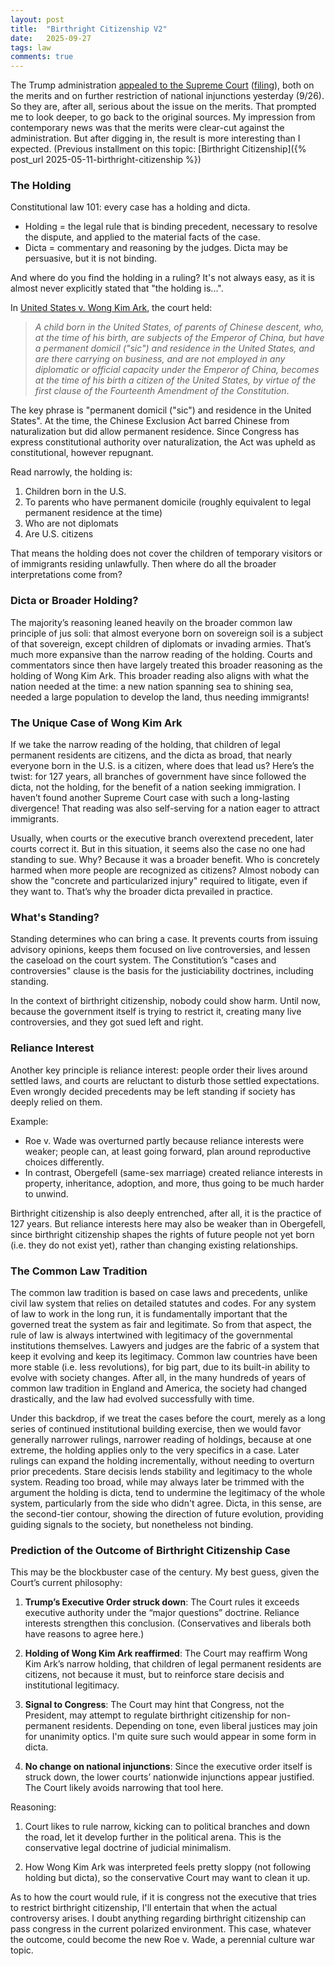 ```yaml
---
layout: post
title:  "Birthright Citizenship V2"
date:   2025-09-27
tags: law 
comments: true
---
```


The Trump administration [appealed to the Supreme Court](https://www.scotusblog.com/2025/09/trump-urges-supreme-court-to-decide-whether-to-end-birthright-citizenship/) ([filing](https://www.scotusblog.com/wp-content/uploads/2025/09/Trump-v.-Washington-with-appendix.pdf)), both on the merits and on further restriction of national injunctions yesterday (9/26). So they are, after all, serious about the issue on the merits. That prompted me to look deeper, to go back to the original sources. My impression from contemporary news was that the merits were clear-cut against the administration. But after digging in, the result is more interesting than I expected. (Previous installment on this topic: [Birthright Citizenship]({% post_url 2025-05-11-birthright-citizenship %})


### The Holding

Constitutional law 101: every case has a holding and dicta.

* Holding = the legal rule that is binding precedent, necessary to resolve the dispute, and applied to the material facts of the case.
* Dicta = commentary and reasoning by the judges. Dicta may be persuasive, but it is not binding.

And where do you find the holding in a ruling? It's not always easy, as it is almost never explicitly stated that "the holding is...". 

In [United States v. Wong Kim Ark](https://supreme.justia.com/cases/federal/us/169/649/), the court held:

> *A child born in the United States, of parents of Chinese descent, who, at the time of his birth, are subjects of the Emperor of China, but have a permanent domicil ("sic") and residence in the United States, and are there carrying on business, and are not employed in any diplomatic or official capacity under the Emperor of China, becomes at the time of his birth a citizen of the United States, by virtue of the first clause of the Fourteenth Amendment of the Constitution*.

The key phrase is "permanent domicil ("sic") and residence in the United States". At the time, the Chinese Exclusion Act barred Chinese from naturalization but did allow permanent residence. Since Congress has express constitutional authority over naturalization, the Act was upheld as constitutional, however repugnant.

Read narrowly, the holding is:

1. Children born in the U.S.
2. To parents who have permanent domicile (roughly equivalent to legal permanent residence at the time)
3. Who are not diplomats
4. Are U.S. citizens

That means the holding does not cover the children of temporary visitors or of immigrants residing unlawfully. Then where do all the broader interpretations come from?

### Dicta or Broader Holding?

The majority’s reasoning leaned heavily on the broader common law principle of jus soli: that almost everyone born on sovereign soil is a subject of that sovereign, except children of diplomats or invading armies. That’s much more expansive than the narrow reading of the holding. Courts and commentators since then have largely treated this broader reasoning as the holding of Wong Kim Ark. This broader reading also aligns with what the nation needed at the time: a new nation spanning sea to shining sea, needed a large population to develop the land, thus needing immigrants!

### The Unique Case of Wong Kim Ark

If we take the narrow reading of the holding, that children of legal permanent residents are citizens, and the dicta as broad, that nearly everyone born in the U.S. is a citizen, where does that lead us? Here’s the twist: for 127 years, all branches of government have since followed the dicta, not the holding, for the benefit of a nation seeking immigration. I haven’t found another Supreme Court case with such a long-lasting divergence! That reading was also self-serving for a nation eager to attract immigrants.

Usually, when courts or the executive branch overextend precedent, later courts correct it. But in this situation, it seems also the case no one had standing to sue. Why? Because it was a broader benefit. Who is concretely harmed when more people are recognized as citizens? Almost nobody can show the "concrete and particularized injury" required to litigate, even if they want to. That’s why the broader dicta prevailed in practice.

### What's Standing?

Standing determines who can bring a case. It prevents courts from issuing advisory opinions, keeps them focused on live controversies, and lessen the caseload on the court system. The Constitution’s "cases and controversies" clause is the basis for the justiciability doctrines, including standing.

In the context of birthright citizenship, nobody could show harm. Until now, because the government itself is trying to restrict it, creating many live controversies, and they got sued left and right.

### Reliance Interest

Another key principle is reliance interest: people order their lives around settled laws, and courts are reluctant to disturb those settled expectations. Even wrongly decided precedents may be left standing if society has deeply relied on them.

Example:

* Roe v. Wade was overturned partly because reliance interests were weaker; people can, at least going forward, plan around reproductive choices differently.
* In contrast, Obergefell (same-sex marriage) created reliance interests in property, inheritance, adoption, and more, thus going to be much harder to unwind.

Birthright citizenship is also deeply entrenched, after all, it is the practice of 127 years. But reliance interests here may also be weaker than in Obergefell, since birthright citizenship shapes the rights of future people not yet born (i.e. they do not exist yet), rather than changing existing relationships. 

### The Common Law Tradition

The common law tradition is based on case laws and precedents, unlike civil law system that relies on detailed statutes and codes. For any system of law to work in the long run, it is fundamentally important that the governed treat the system as fair and legitimate. So from that aspect, the rule of law is always intertwined with legitimacy of the governmental institutions themselves. Lawyers and judges are the fabric of a system that keep it evolving and keep its legitimacy. Common law countries have been more stable (i.e. less revolutions), for big part, due to its built-in ability to evolve with society changes. After all, in the many hundreds of years of common law tradition in England and America, the society had changed drastically, and the law had evolved successfully with time.

Under this backdrop, if we treat the cases before the court, merely as a long series of continued institutional building exercise, then we would favor generally narrower rulings, narrower reading of holdings, because at one extreme, the holding applies only to the very specifics in a case. Later rulings can expand the holding incrementally, without needing to overturn prior precedents. Stare decisis lends stability and legitimacy to the whole system. Reading too broad, while may always later be trimmed with the argument the holding is dicta, tend to undermine the legitimacy of the whole system, particularly from the side who didn't agree. Dicta, in this sense, are the second-tier contour, showing the direction of future evolution, providing guiding signals to the society, but nonetheless not binding.

### Prediction of the Outcome of Birthright Citizenship Case

This may be the blockbuster case of the century. My best guess, given the Court’s current philosophy:

1. **Trump’s Executive Order struck down**: The Court rules it exceeds executive authority under the “major questions” doctrine. Reliance interests strengthen this conclusion. (Conservatives and liberals both have reasons to agree here.)

2. **Holding of Wong Kim Ark reaffirmed**: The Court may reaffirm Wong Kim Ark’s narrow holding, that children of legal permanent residents are citizens, not because it must, but to reinforce stare decisis and institutional legitimacy.

3. **Signal to Congress**: The Court may hint that Congress, not the President, may attempt to regulate birthright citizenship for non-permanent residents. Depending on tone, even liberal justices may join for unanimity optics. I'm quite sure such would appear in some form in dicta.

4. **No change on national injunctions**: Since the executive order itself is struck down, the lower courts’ nationwide injunctions appear justified. The Court likely avoids narrowing that tool here.

Reasoning:

1. Court likes to rule narrow, kicking can to political branches and down the road, let it develop further in the political arena. This is the conservative legal doctrine of judicial minimalism.

2. How Wong Kim Ark was interpreted feels pretty sloppy (not following holding but dicta), so the conservative Court may want to clean it up.

As to how the court would rule, if it is congress not the executive that tries to restrict birthright citizenship, I'll entertain that when the actual controversy arises. I doubt anything regarding birthright citizenship can pass congress in the current polarized environment. This case, whatever the outcome, could become the new Roe v. Wade, a perennial culture war topic. 
